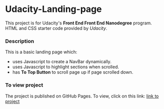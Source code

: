 # Udacity-Landing-page
This project is for Udacity's **Front End Front End Nanodegree** program.
HTML and CSS starter code provided by *Udacity*.

### Description

This is a basic landing page which:
* uses Javascript to create a NavBar dynamically.
* uses Javascript to highlight sections when scrolled.
* has **To Top Button** to scroll page up if page scrolled down.

### To view project

The project is published on GitHub Pages. To view, 
click on this link: [link to project](https://htmlpreview.github.io/?https://github.com/ahmedtelbani/Udacity-Landing-page/blob/master/index.html)
